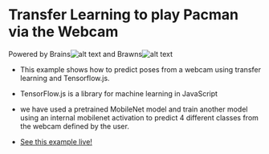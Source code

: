 # Transfer Learning to play Pacman via the Webcam

Powered by Brains![alt text](https://i.ibb.co/71xNDQz/iconfinder-AI-Extention-289519-2.png "Brain") and Brawns![alt text](https://i.ibb.co/bX0G8d4/iconfinder-code-programming-javascript-software-develop-command-language-652581-1.png "Brawns")

* This example shows how to predict poses from a webcam using transfer learning and Tensorflow.js.

* TensorFlow.js is a library for machine learning in JavaScript

* we have used a pretrained MobileNet model and train another model using an internal mobilenet activation to predict 4 different classes from the webcam defined by the user.

- [See this example live!](http://www.web-pac.ml/)
